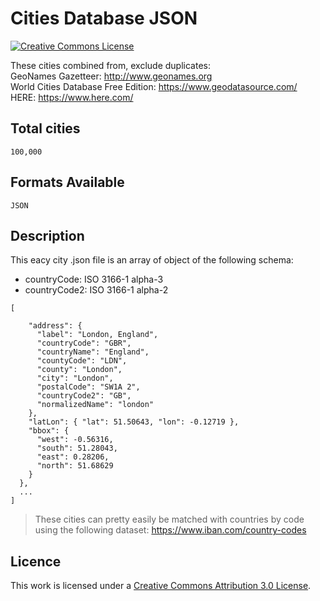 # Cities Database JSON

[![Creative Commons License](https://i.creativecommons.org/l/by/3.0/80x15.png)](https://creativecommons.org/licenses/by/3.0/)

These cities combined from, exclude duplicates: \
GeoNames Gazetteer: http://www.geonames.org \
World Cities Database Free Edition: https://www.geodatasource.com/ \
HERE: https://www.here.com/

## Total cities

```
100,000
```

## Formats Available

```
JSON
```

## Description

This eacy city .json file is an array of object of the following schema:

- countryCode: ISO 3166-1 alpha-3
- countryCode2: ISO 3166-1 alpha-2

```
[

    "address": {
      "label": "London, England",
      "countryCode": "GBR",
      "countryName": "England",
      "countyCode": "LDN",
      "county": "London",
      "city": "London",
      "postalCode": "SW1A 2",
      "countryCode2": "GB",
      "normalizedName": "london"
    },
    "latLon": { "lat": 51.50643, "lon": -0.12719 },
    "bbox": {
      "west": -0.56316,
      "south": 51.28043,
      "east": 0.28206,
      "north": 51.68629
    }
  },
  ...
]
```

> These cities can pretty easily be matched with countries by code using the following dataset:
> https://www.iban.com/country-codes

## Licence

This work is licensed under a [Creative Commons Attribution 3.0 License](https://creativecommons.org/licenses/by/3.0/).
